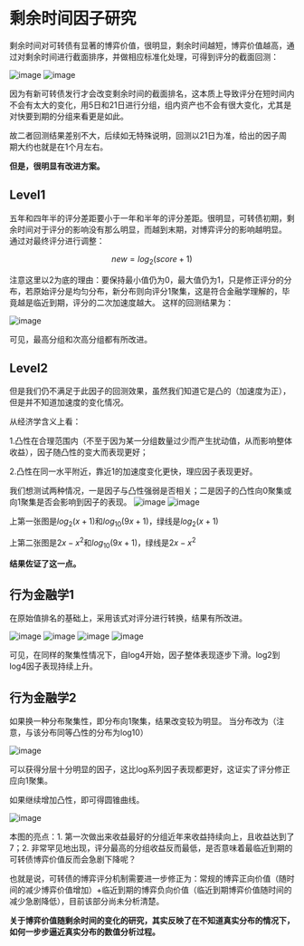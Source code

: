 # 剩余时间因子研究

剩余时间对可转债有显著的博弈价值，很明显，剩余时间越短，博弈价值越高，通过对剩余时间进行截面排序，并做相应标准化处理，可得到评分的截面回测：

![image](https://github.com/ruanjz6235/cbond/assets/51026474/4784f500-52db-4ec8-8aeb-473a6bc64722)
![image](https://github.com/ruanjz6235/cbond/assets/51026474/fa05b931-dd57-4e7e-bd06-60f9f25355a6)

因为有新可转债发行才会改变剩余时间的截面排名，这本质上导致评分在短时间内不会有太大的变化，用5日和21日进行分组，组内资产也不会有很大变化，尤其是对快要到期的分组来看更是如此。

故二者回测结果差别不大，后续如无特殊说明，回测以21日为准，给出的因子周期大约也就是在1个月左右。



**但是，很明显有改进方案。**

## Level1

五年和四年半的评分差距要小于一年和半年的评分差距。很明显，可转债初期，剩余时间对于评分的影响没有那么明显，而越到末期，对博弈评分的影响越明显。
通过对最终评分进行调整：

$$new = log_2(score + 1)$$

注意这里以2为底的理由：要保持最小值仍为0，最大值仍为1，只是修正评分的分布，若原始评分是均匀分布，新分布则向评分1聚集，这是符合金融学理解的，毕竟越是临近到期，评分的二次加速度越大。
这样的回测结果为：

![image](https://github.com/ruanjz6235/cbond/assets/51026474/ac315841-f43a-4d3e-84c4-56d1810e65ab)

可见，最高分组和次高分组都有所改进。


## Level2
但是我们仍不满足于此因子的回测效果，虽然我们知道它是凸的（加速度为正），但是并不知道加速度的变化情况。

从经济学含义上看：

1.凸性在合理范围内（不至于因为某一分组数量过少而产生扰动值，从而影响整体收益），因子随凸性的变大而表现更好；

2.凸性在同一水平附近，靠近1的加速度变化更快，理应因子表现更好。

我们想测试两种情况，一是因子与凸性强弱是否相关；二是因子的凸性向0聚集或向1聚集是否会影响到因子的表现。
![image](https://github.com/ruanjz6235/cbond/assets/51026474/bdf964a7-ba67-480d-abb9-431d3ec4d0bb)
![image](https://github.com/ruanjz6235/cbond/assets/51026474/4f52c27a-b03e-4585-86e3-a6857ff517eb)

上第一张图是$log_2(x+1)$和$log_10(9x+1)$，绿线是$log_2(x+1)$

上第二张图是$2x-x^2$和$log_10(9x+1)$，绿线是$2x-x^2$

**结果佐证了这一点。**

## 行为金融学1
在原始值排名的基础上，采用该式对评分进行转换，结果有所改进。

![image](https://github.com/ruanjz6235/cbond/assets/51026474/5db2ea9c-d10b-4e54-95d1-98c11562f9d6)
![image](https://github.com/ruanjz6235/cbond/assets/51026474/3f5d88fd-66a1-43d9-808e-6fcaa221d411)
![image](https://github.com/ruanjz6235/cbond/assets/51026474/415efa71-4683-4097-8e2f-eb76534eeebe)
![image](https://github.com/ruanjz6235/cbond/assets/51026474/8aee3cd7-23b1-41c0-a6a6-a1eaad8fdca4)

可见，在同样的聚集性情况下，自log4开始，因子整体表现逐步下滑。log2到log4因子表现持续上升。

## 行为金融学2

如果换一种分布聚集性，即分布向1聚集，结果改变较为明显。
当分布改为（注意，与该分布同等凸性的分布为log10）

![image](https://github.com/ruanjz6235/cbond/assets/51026474/c64c7585-daaa-4087-95d2-51209bb838ad)

可以获得分层十分明显的因子，这比log系列因子表现都更好，这证实了评分修正应向1聚集。

如果继续增加凸性，即可得圆锥曲线。

![image](https://github.com/ruanjz6235/cbond/assets/51026474/fcd52855-714d-4602-878f-9b6b401135c1)

本图的亮点：1. 第一次做出来收益最好的分组近年来收益持续向上，且收益达到了7；2. 非常罕见地出现，评分最高的分组收益反而最低，是否意味着最临近到期的可转债博弈价值反而会急剧下降呢？


也就是说，可转债的博弈评分机制需要进一步修正为：常规的博弈正向价值（随时间的减少博弈价值增加）+临近到期的博弈负向价值（临近到期博弈价值随时间的减少急剧降低），目前该部分尚未分析清楚。


**关于博弈价值随剩余时间的变化的研究，其实反映了在不知道真实分布的情况下，如何一步步逼近真实分布的数值分析过程。**
